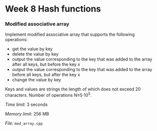 # Week 8 Hash functions

### Modified associative array

Implement modified associative array that supports the following operations: 

- get the value by key
- delete the value by key
- output the value corresponding to the key that was added to the array after all keys, but before the key x  
- output the value corresponding to the key that was added to the array before all keys, but after the key x  
- change the value by key

Keys and values are strings the length of which does not exceed 20 characters. Number of operations N&le;5&sdot;10<sup>5</sup>.

*Time limit*: 3 seconds

*Memory limit:* 256 MB

*File:* `mod_array.cpp`
